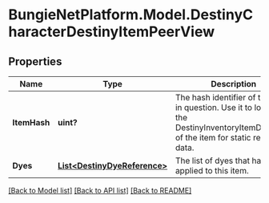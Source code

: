 # BungieNetPlatform.Model.DestinyCharacterDestinyItemPeerView
## Properties

Name | Type | Description | Notes
------------ | ------------- | ------------- | -------------
**ItemHash** | **uint?** | The hash identifier of the item in question. Use it to look up the DestinyInventoryItemDefinition of the item for static rendering data. | [optional] 
**Dyes** | [**List&lt;DestinyDyeReference&gt;**](DestinyDyeReference.md) | The list of dyes that have been applied to this item. | [optional] 

[[Back to Model list]](../README.md#documentation-for-models) [[Back to API list]](../README.md#documentation-for-api-endpoints) [[Back to README]](../README.md)

